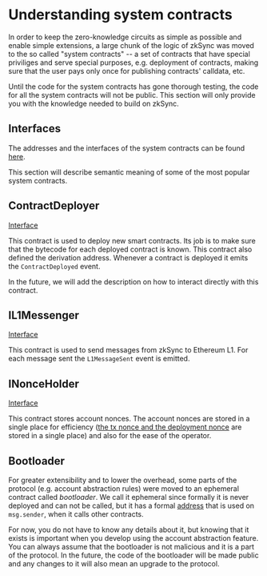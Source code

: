 # Understanding system contracts

In order to keep the zero-knowledge circuits as simple as possible and enable simple extensions, a large chunk of the logic of zkSync was moved to the so called "system contracts" -- a set of contracts that have special priviliges and serve special purposes, e.g. deployment of contracts, making sure that the user pays only once for publishing contracts' calldata, etc.

Until the code for the system contracts has gone thorough testing, the code for all the system contracts will not be public. This section will only provide you with the knowledge needed to build on zkSync.

## Interfaces

The addresses and the interfaces of the system contracts can be found [here](https://github.com/matter-labs/v2-testnet-contracts/blob/8de367778f3b7ed7e47ee8233c46c7fe046a75a3/l2/system-contracts/Constants.sol).

This section will describe semantic meaning of some of the most popular system contracts.

## ContractDeployer

[Interface](https://github.com/matter-labs/v2-testnet-contracts/blob/8de367778f3b7ed7e47ee8233c46c7fe046a75a3/l2/system-contracts/interfaces/IContractDeployer.sol#L5)

This contract is used to deploy new smart contracts. Its job is to make sure that the bytecode for each deployed contract is known. This contract also defined the derivation address. Whenever a contract is deployed it emits the `ContractDeployed` event.

In the future, we will add the description on how to interact directly with this contract.

## IL1Messenger

[Interface](https://github.com/matter-labs/v2-testnet-contracts/blob/8de367778f3b7ed7e47ee8233c46c7fe046a75a3/l2/system-contracts/interfaces/IL1Messenger.sol#L5)

This contract is used to send messages from zkSync to Ethereum L1. For each message sent the `L1MessageSent` event is emitted.

## INonceHolder

[Interface](https://github.com/matter-labs/v2-testnet-contracts/blob/8de367778f3b7ed7e47ee8233c46c7fe046a75a3/l2/system-contracts/interfaces/INonceHolder.sol#L5)

This contract stores account nonces. The account nonces are stored in a single place for efficiency ([the tx nonce and the deployment nonce](./contracts.md#differences-in-create-behaviour) are stored in a single place) and also for the ease of the operator.

## Bootloader

For greater extensibility and to lower the overhead, some parts of the protocol (e.g. account abstraction rules) were moved to an ephemeral contract called _bootloader_. We call it ephemeral since formally it is never deployed and can not be called, but it has a formal [address](https://github.com/matter-labs/v2-testnet-contracts/blob/8de367778f3b7ed7e47ee8233c46c7fe046a75a3/l2/system-contracts/Constants.sol#L19) that is used on `msg.sender`, when it calls other contracts.

For now, you do not have to know any details about it, but knowing that it exists is important when you develop using the account abstraction feature. You can always assume that the bootloader is not malicious and it is a part of the protocol. In the future, the code of the bootloader will be made public and any changes to it will also mean an upgrade to the protocol.

